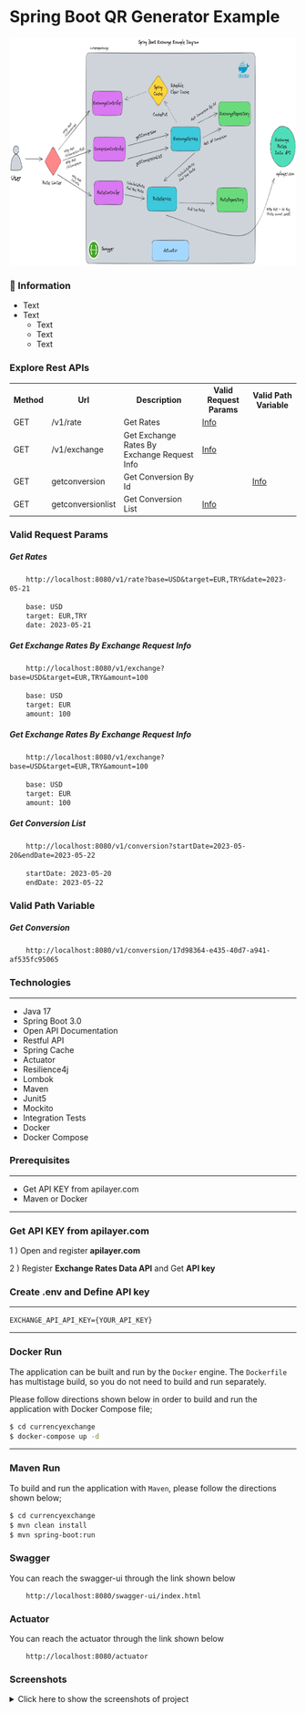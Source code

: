# Spring Boot QR Generator Example

<img src="screenshots/spring_boot_currency_diagram.png" alt="Main Information" width="800" height="400">

### 📖 Information

<ul style="list-style-type:disc">
  <li>Text </li> 
  <li>Text  
       <ul>
            <li>Text </li>
            <li>Text </li>
            <li>Text </li>
       </ul>
  </li>
</ul>

### Explore Rest APIs

<table style="width:100%">
  <tr>
      <th>Method</th>
      <th>Url</th>
      <th>Description</th>
      <th>Valid Request Params</th>
      <th>Valid Path Variable</th>
  </tr>
  <tr>
      <td>GET</td>
      <td>/v1/rate</td>
      <td>Get Rates</td>
      <td><a href="README.md#getrates">Info</a></td>
      <td></td>
  </tr>
  <tr>
      <td>GET</td>
      <td>/v1/exchange</td>
      <td>Get Exchange Rates By Exchange Request Info</td>
      <td><a href="README.md#getexchangeratesbyexchangerequestinfo">Info</a></td>
      <td></td>
  </tr>
  <tr>
      <td>GET</td>
      <td>getconversion</td>
      <td>Get Conversion By Id</td>
      <td></td>
      <td><a href="README.md#getgetconversion">Info</a></td>
  </tr>
  <tr>
      <td>GET</td>
      <td>getconversionlist</td>
      <td>Get Conversion List</td>
      <td><a href="README.md#getconversionlist">Info</a></td>
      <td></td>
  </tr>
</table>

### Valid Request Params

##### <a id="getrates"> Get Rates
```
    http://localhost:8080/v1/rate?base=USD&target=EUR,TRY&date=2023-05-21
    
    base: USD
    target: EUR,TRY
    date: 2023-05-21
```

##### <a id="getexchangeratesbyexchangerequestinfo"> Get Exchange Rates By Exchange Request Info
```
    http://localhost:8080/v1/exchange?base=USD&target=EUR,TRY&amount=100
    
    base: USD
    target: EUR
    amount: 100
```

##### <a id="getexchangeratesbyexchangerequestinfo"> Get Exchange Rates By Exchange Request Info
```
    http://localhost:8080/v1/exchange?base=USD&target=EUR,TRY&amount=100
    
    base: USD
    target: EUR
    amount: 100
```

##### <a id="getconversionlist"> Get Conversion List
```
    http://localhost:8080/v1/conversion?startDate=2023-05-20&endDate=2023-05-22
    
    startDate: 2023-05-20
    endDate: 2023-05-22
```

### Valid Path Variable

##### <a id="getconversion"> Get Conversion
```
    http://localhost:8080/v1/conversion/17d98364-e435-40d7-a941-af535fc95065
```

### Technologies

---
- Java 17
- Spring Boot 3.0
- Open API Documentation
- Restful API
- Spring Cache
- Actuator
- Resilience4j
- Lombok
- Maven
- Junit5
- Mockito
- Integration Tests
- Docker
- Docker Compose

### Prerequisites

---
- Get API KEY from apilayer.com
- Maven or Docker
---

### Get API KEY from apilayer.com
1 ) Open and register <b>apilayer.com</b>

2 ) Register <b>Exchange Rates Data API</b> and Get <b>API key</b>


### Create .env and Define API key
---
    EXCHANGE_API_API_KEY={YOUR_API_KEY}
---

### Docker Run
The application can be built and run by the `Docker` engine. The `Dockerfile` has multistage build, so you do not need to build and run separately.

Please follow directions shown below in order to build and run the application with Docker Compose file;

```sh
$ cd currencyexchange
$ docker-compose up -d
```

---
### Maven Run
To build and run the application with `Maven`, please follow the directions shown below;

```sh
$ cd currencyexchange
$ mvn clean install
$ mvn spring-boot:run
```

### Swagger
You can reach the swagger-ui through the link shown below
```
    http://localhost:8080/swagger-ui/index.html
```

### Actuator
You can reach the actuator through the link shown below
```
    http://localhost:8080/actuator
```

### Screenshots

<details>
<summary>Click here to show the screenshots of project</summary>
    <p> Figure 1 </p>
    <img src ="screenshots/screenshot_1.PNG">
    <p> Figure 2 </p>
    <img src ="screenshots/screenshot_2.PNG">
    <p> Figure 3 </p>
    <img src ="screenshots/screenshot_3.PNG">
    <p> Figure 4 </p>
    <img src ="screenshots/screenshot_4.PNG">
    <p> Figure 5 </p>
    <img src ="screenshots/screenshot_5.PNG">
</details>